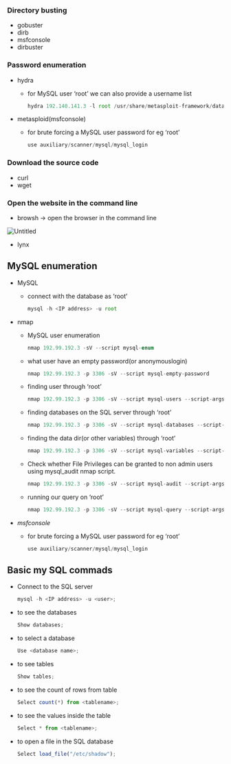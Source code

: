 ### Directory busting

- gobuster
- dirb
- msfconsole
- dirbuster

### Password enumeration

- hydra
    - for MySQL user ‘root’ we can also provide a username list
        
        ```jsx
        hydra 192.140.141.3 -l root /usr/share/metasploit-framework/data/wordlists/unix_passwords.txt  mysql
        ```
        
- metasploid(msfconsole)
    - for brute forcing a MySQL user password for eg ‘root’
        
        ```jsx
        use auxiliary/scanner/mysql/mysql_login
        ```
        

### Download the source code

- curl
- wget

### Open the website in the command line

- browsh → open the browser in the command line

![Untitled](https://prod-files-secure.s3.us-west-2.amazonaws.com/f47dde30-36bf-4128-a5a2-df9580b08968/48ebad61-d33a-4908-83d9-1422799200d2/Untitled.png)

- lynx

 

## MySQL enumeration

- MySQL
    - connect with the database as ‘root’
        
        ```jsx
        mysql -h <IP address> -u root
        ```
        
- nmap
    - MySQL user enumeration
        
        ```jsx
        nmap 192.99.192.3 -sV --script mysql-enum
        ```
        
    - what user have an empty password(or anonymouslogin)
        
        ```jsx
        nmap 192.99.192.3 -p 3306 -sV --script mysql-empty-password
        ```
        
    - finding user through ‘root’
        
        ```jsx
        nmap 192.99.192.3 -p 3306 -sV --script mysql-users --script-args="mysqluser='root',mysqlpass=""”
        ```
        
    - finding databases on the SQL server through ‘root’
        
        ```jsx
        nmap 192.99.192.3 -p 3306 -sV --script mysql-databases --script-args="mysqluser='root',mysqlpass=""”
        ```
        
    - finding the data dir(or other variables) through ‘root’
        
        ```jsx
        nmap 192.99.192.3 -p 3306 -sV --script mysql-variables --script-args="mysqluser='root',mysqlpass=""”
        ```
        
    - Check whether File Privileges can be granted to non admin users using mysql_audit nmap script.
        
        ```jsx
        nmap 192.99.192.3 -p 3306 -sV --script mysql-audit --script-args="mysql-audit.username='root', mysql-audit.password='',mysql-audit.filename='/usr/share/nmap/nselib/data/mysql-cis.audit'”
        ```
        
    - running our query on ‘root’
        
        ```jsx
        nmap 192.99.192.3 -p 3306 -sV --script mysql-query --script-args="query='Select * from books.authors;',username='root',password=''”
        ```
        
- *msfconsole*
    - for brute forcing a MySQL user password for eg ‘root’
        
        ```jsx
        use auxiliary/scanner/mysql/mysql_login
        ```
        

## Basic my SQL commads

- Connect to the SQL server
    
    ```jsx
    mysql -h <IP address> -u <user>;
    ```
    
- to see the databases
    
    ```jsx
    Show databases;
    ```
    
- to select a database
    
    ```jsx
    Use <database name>;
    ```
    
- to see tables
    
    ```jsx
    Show tables;
    ```
    
- to see the count of rows from table
    
    ```jsx
    Select count(*) from <tablename>;
    ```
    
- to see the values inside the table
    
    ```jsx
    Select * from <tablename>;
    ```
    
- to open a file in the SQL database
    
    ```jsx
    Select load_file("/etc/shadow");
    ```
